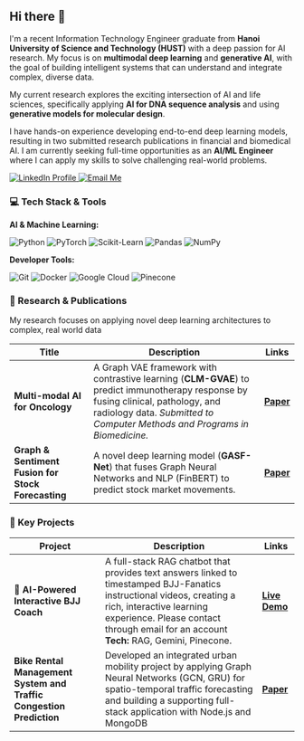 ## Hi there 👋

I'm a recent Information Technology Engineer graduate from **Hanoi University of Science and Technology (HUST)** with a deep passion for AI research. My focus is on **multimodal deep learning** and **generative AI**, with the goal of building intelligent systems that can understand and integrate complex, diverse data.

My current research explores the exciting intersection of AI and life sciences, specifically applying **AI for DNA sequence analysis** and using **generative models for molecular design**.

I have hands-on experience developing end-to-end deep learning models, resulting in two submitted research publications in financial and biomedical AI. I am currently seeking full-time opportunities as an **AI/ML Engineer** where I can apply my skills to solve challenging real-world problems.

<div align="left">
  <a href="[https://linkedin.com/in/kyanh](https://www.linkedin.com/in/k%E1%BB%B3-anh-l%C3%AA-97478b168/)" target="_blank">
    <img src="https://img.shields.io/badge/LinkedIn-0077B5?style=for-the-badge&logo=linkedin&logoColor=white" alt="LinkedIn Profile"/>
  </a>
  <a href="mailto:lekyanh2002@gmail.com">
    <img src="https://img.shields.io/badge/Email-D14836?style=for-the-badge&logo=gmail&logoColor=white" alt="Email Me"/>
  </a>
</div>

### 💻 Tech Stack & Tools

**AI & Machine Learning:**
<p>
  <img src="https://img.shields.io/badge/Python-3776AB?style=for-the-badge&logo=python&logoColor=white" alt="Python"/>
  <img src="https://img.shields.io/badge/PyTorch-EE4C2C?style=for-the-badge&logo=pytorch&logoColor=white" alt="PyTorch"/>
  <img src="https://img.shields.io/badge/Scikit_Learn-F7931E?style=for-the-badge&logo=scikit-learn&logoColor=white" alt="Scikit-Learn"/>
  <img src="https://img.shields.io/badge/Pandas-150458?style=for-the-badge&logo=pandas&logoColor=white" alt="Pandas"/>
  <img src="https://img.shields.io/badge/NumPy-013243?style=for-the-badge&logo=numpy&logoColor=white" alt="NumPy"/>
</p>

**Developer Tools:**
<p>
  <img src="https://img.shields.io/badge/Git-F05032?style=for-the-badge&logo=git&logoColor=white" alt="Git"/>
  <img src="https://img.shields.io/badge/Docker-2496ED?style=for-the-badge&logo=docker&logoColor=white" alt="Docker"/>
  <img src="https://img.shields.io/badge/Google_Cloud-4285F4?style=for-the-badge&logo=google-cloud&logoColor=white" alt="Google Cloud"/>
  <img src="https://img.shields.io/badge/Pinecone-0066FF?style=for-the-badge&logo=pinecone&logoColor=white" alt="Pinecone"/>
</p>

### 🔬 Research & Publications

My research focuses on applying novel deep learning architectures to complex, real world data

| Title | Description | Links |
|---|---|---|
| **Multi-modal AI for Oncology** | A Graph VAE framework with contrastive learning (**CLM-GVAE**) to predict immunotherapy response by fusing clinical, pathology, and radiology data. *Submitted to Computer Methods and Programs in Biomedicine.* | [**Paper**](https://www.editorialmanager.com/cmpb/download.aspx?id=316668&guid=%7B5A684A0A-32BC-47CE-A76A-95A1EFC1B56E%7D&scheme=1) |
| **Graph & Sentiment Fusion for Stock Forecasting** | A novel deep learning model (**GASF-Net**) that fuses Graph Neural Networks and NLP (FinBERT) to predict stock market movements. | [**Paper**](https://github.com/Kyanh56709/GASF-Net/blob/main/GASF_Net.pdf) |

### 🚀 Key Projects

| Project | Description | Links |
|---|---|---|
| **🤖 AI-Powered Interactive BJJ Coach** | A full-stack RAG chatbot that provides text answers linked to timestamped BJJ-Fanatics instructional videos, creating a rich, interactive learning experience. Please contact through email for an account **Tech:** RAG, Gemini, Pinecone. | [**Live Demo**](https://bjj-library.vercel.app/) |
|**Bike Rental Management System and Traffic Congestion Prediction**|Developed an integrated urban mobility project by applying Graph Neural Networks (GCN, GRU) for spatio-temporal traffic forecasting and building a supporting full-stack application with Node.js and MongoDB|[**Paper**](https://github.com/Kyanh56709/AI-Research-Paper/blob/main/AIreport1.pdf)|


<!--
**Kyanh56709/Kyanh56709** is a ✨ _special_ ✨ repository because its `README.md` (this file) appears on your GitHub profile.

Here are some ideas to get you started:

- 🔭 I’m currently working on ...
- 🌱 I’m currently learning ...
- 👯 I’m looking to collaborate on ...
- 🤔 I’m looking for help with ...
- 💬 Ask me about ...
- 📫 How to reach me: ...
- 😄 Pronouns: ...
- ⚡ Fun fact: ...
-->
